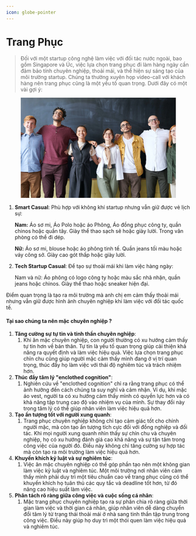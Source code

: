 ```yaml
---
icon: globe-pointer
---
```


# Trang Phục

> Đối với một startup công nghệ làm việc với đối tác nước ngoài, bao gồm Singapore và Úc, việc lựa chọn trang phục đi làm hàng ngày cần đảm bảo tính chuyên nghiệp, thoải mái, và thể hiện sự sáng tạo của môi trường startup. Chúng ta thường xuyên họp video-call với khách hàng nên trang phục cũng là một yếu tố quan trọng. Dưới đây có một vài gợi ý:

<figure><img src="../../.gitbook/assets/casual.webp" alt=""><figcaption></figcaption></figure>

1.  **Smart Casual**: Phù hợp với không khí startup nhưng vẫn giữ được vẻ lịch sự:

    **Nam:** Áo sơ mi, Áo Polo hoặc áo Phông, Áo đồng phục công ty, quần chinos hoặc quần tây. Giày thể thao sạch sẽ hoặc giày lười. Trong văn phòng có thể đi dép.

    **Nữ:** Áo sơ mi, blouse hoặc áo phông tinh tế. Quần jeans tối màu hoặc váy công sở. Giày cao gót thấp hoặc giày lười.
2.  **Tech Startup Casual**: Để tạo sự thoải mái khi làm việc hàng ngày:

    Nam và nữ: Áo phông có logo công ty hoặc màu sắc nhã nhặn, quần jeans hoặc chinos. Giày thể thao hoặc sneaker hiện đại.

Điểm quan trọng là tạo ra môi trường mà anh chị em cảm thấy thoải mái nhưng vẫn giữ được hình       ảnh chuyên nghiệp khi làm việc với đối tác quốc tế.

#### Tại sao chúng ta nên mặc chuyên nghiệp ?

1. **Tăng cường sự tự tin và tinh thần chuyên nghiệp**:
   1. Khi ăn mặc chuyên nghiệp, con người thường có xu hướng cảm thấy tự tin hơn về bản thân. Tự tin là yếu tố quan trọng giúp cải thiện khả năng ra quyết định và làm việc hiệu quả. Việc lựa chọn trang phục chỉn chu cũng giúp người mặc cảm thấy mình đang ở vị trí quan trọng, thúc đẩy họ làm việc với thái độ nghiêm túc và trách nhiệm hơn.
2. **Thúc đẩy tâm lý "enclothed cognition"**:
   1. Nghiên cứu về "enclothed cognition" chỉ ra rằng trang phục có thể ảnh hưởng đến cách chúng ta suy nghĩ và cảm nhận. Ví dụ, khi mặc áo vest, người ta có xu hướng cảm thấy mình có quyền lực hơn và có khả năng tập trung cao độ vào nhiệm vụ của mình. Sự thay đổi này trong tâm lý có thể giúp nhân viên làm việc hiệu quả hơn.
3. **Tạo ấn tượng tốt với người xung quanh**:
   1. Trang phục chuyên nghiệp không chỉ tạo cảm giác tốt cho chính người mặc, mà còn tạo ấn tượng tích cực đối với đồng nghiệp và đối tác. Khi mọi người xung quanh nhìn thấy sự chỉn chu và chuyên nghiệp, họ có xu hướng đánh giá cao khả năng và sự tận tâm trong công việc của người đó. Điều này không chỉ tăng cường sự hợp tác mà còn tạo ra môi trường làm việc hiệu quả hơn.
4. **Khuyến khích kỷ luật và sự nghiêm túc**:
   1. Việc ăn mặc chuyên nghiệp có thể góp phần tạo nên một không gian làm việc kỷ luật và nghiêm túc. Một môi trường nơi nhân viên cảm thấy mình phải duy trì một tiêu chuẩn cao về trang phục cũng có thể khuyến khích họ tuân thủ các quy tắc và deadline tốt hơn, từ đó nâng cao hiệu suất làm việc.
5. **Phân tách rõ ràng giữa công việc và cuộc sống cá nhân**:
   1. Mặc trang phục chuyên nghiệp tạo ra sự phân chia rõ ràng giữa thời gian làm việc và thời gian cá nhân, giúp nhân viên dễ dàng chuyển đổi tâm lý từ trạng thái thoải mái ở nhà sang tinh thần tập trung trong công việc. Điều này giúp họ duy trì một thói quen làm việc hiệu quả và nghiêm túc.
